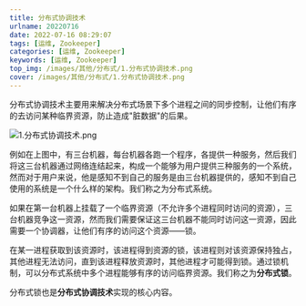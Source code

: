 ```yaml
---
title: 分布式协调技术
urlname: 20220716
date: 2022-07-16 08:29:07
tags: [运维, Zookeeper]
categories: [运维, Zookeeper]
keywords: [运维, Zookeeper]
top_img: /images/其他/分布式/1.分布式协调技术.png
cover: /images/其他/分布式/1.分布式协调技术.png
---
```


分布式协调技术主要用来解决分布式场景下多个进程之间的同步控制，让他们有序的去访问某种临界资源，防止造成"脏数据"的后果。

![1.分布式协调技术.png](/images/其他/分布式/1.分布式协调技术.png)

例如在上图中，有三台机器，每台机器各跑一个程序，各提供一种服务，然后我们将这三台机器通过网络连结起来，构成一个能够为用户提供三种服务的一个系统，然而对于用户来说，他是感知不到自己的服务是由三台机器提供的，感知不到自己使用的系统是一个什么样的架构。我们称之为分布式系统。

如果在第一台机器上挂载了一个临界资源（不允许多个进程同时访问的资源），三台机器竞争这一资源，然而我们需要保证这三台机器不能同时访问这一资源，因此需要一个协调器，让他们有序的访问这个资源——锁。

在某一进程获取到该资源时，该进程得到资源的锁，该进程则对该资源保持独占，其他进程无法访问，直到该进程释放资源时，其他进程才可能得到锁。通过锁机制，可以分布式系统中多个进程能够有序的访问临界资源。我们称之为**分布式锁**。

分布式锁也是**分布式协调技术**实现的核心内容。

